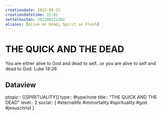 ```yaml
---
creationdate: 2022-08-22
creationdatetime: 22:02
zettelkasten: 202208222202
aliases: [Alive or Dead, Spirit or Flesh]
---
```

# THE QUICK AND THE DEAD
You are either alive to God and dead to self…or you are alive to self and dead to God.
Luke 14:26

## Dataview
ptopic:: [[SPIRITUALITY]]
type:: #type/note
title:: "THE QUICK AND THE DEAD"
level:: 2
social:: [ #eternallife #immortality #spirituality #god #jesuschrist ]